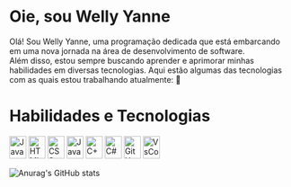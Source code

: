 # Oie, sou Welly Yanne

 Olá! Sou Welly Yanne, uma programação dedicada que está embarcando em uma nova jornada na área de desenvolvimento de software. <br>
Além disso, estou sempre buscando aprender e aprimorar minhas habilidades em diversas tecnologias. Aqui estão algumas das tecnologias com as quais estou trabalhando atualmente:
 💞 




# Habilidades e Tecnologias
<div style="display: inline_block">
 <img alt ="JavaScript" src="https://cdn.jsdelivr.net/gh/devicons/devicon/icons/javascript/javascript-plain.svg" width="30" height="40"/>
 <img alt ="HTML5" src="https://cdn.jsdelivr.net/gh/devicons/devicon/icons/html5/html5-original.svg" width="30" height="40"/>
 <img alt ="CSS" src="https://cdn.jsdelivr.net/gh/devicons/devicon/icons/css3/css3-plain-wordmark.svg" width="30" height="40" />
 <img alt ="Java" src="https://cdn.jsdelivr.net/gh/devicons/devicon/icons/java/java-original-wordmark.svg" width="30" height="40"/>
 <img alt ="C++" src="https://cdn.jsdelivr.net/gh/devicons/devicon/icons/cplusplus/cplusplus-original.svg" width="30" height="40"/>
 <img alt ="C#" src="https://cdn.jsdelivr.net/gh/devicons/devicon/icons/csharp/csharp-original.svg" width="30" height="40"/>
 <img alt ="GitHub "src="https://cdn.jsdelivr.net/gh/devicons/devicon/icons/github/github-original.svg" width="30" height="40" />
<img alt ="VsCode" src="https://cdn.jsdelivr.net/gh/devicons/devicon/icons/vscode/vscode-original.svg" width="30" height="40"/>
    <br>
 
 ![Anurag's GitHub stats](https://github-readme-stats.vercel.app/api?username=WellyYanne&show_icons=true&theme=tokyonight)
            
          
          
 

 
</div>


 
